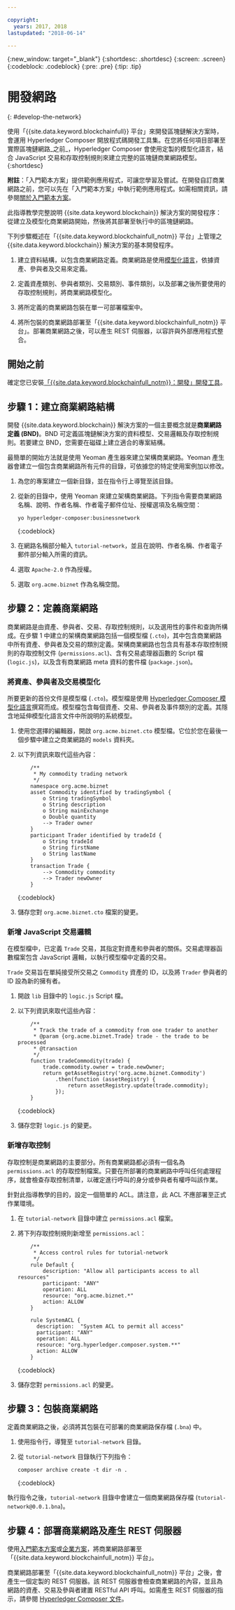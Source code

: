 ```yaml
---

copyright:
  years: 2017, 2018
lastupdated: "2018-06-14"

---
```


{:new_window: target="_blank"}
{:shortdesc: .shortdesc}
{:screen: .screen}
{:codeblock: .codeblock}
{:pre: .pre}
{:tip: .tip}

# 開發網路
{: #develop-the-network}

使用「{{site.data.keyword.blockchainfull}} 平台」來開發區塊鏈解決方案時，會運用 Hyperledger Composer 開放程式碼開發工具集。在您將任何項目部署至實際區塊鏈網路_之前_，Hyperledger Composer 會使用定製的模型化語言，結合 JavaScript 交易和存取控制規則來建立完整的區塊鏈商業網路模型。
{:shortdesc}

**附註**：「入門範本方案」提供範例應用程式，可讓您學習及嘗試。在開發自訂商業網路之前，您可以先在「入門範本方案」中執行範例應用程式。如需相關資訊，請參閱[關於入門範本方案](starter_plan.html)。

此指導教學完整說明 {{site.data.keyword.blockchain}} 解決方案的開發程序：從建立及模型化商業網路開始，然後將其部署至執行中的區塊鏈網路。

下列步驟概述在「{{site.data.keyword.blockchainfull_notm}} 平台」上管理之 {{site.data.keyword.blockchain}} 解決方案的基本開發程序。

1. 建立資料結構，以包含商業網路定義。商業網路是使用[模型化語言](https://hyperledger.github.io/composer/latest/reference/cto_language)，依據資產、參與者及交易來定義。

2. 定義資產類別、參與者類別、交易類別、事件類別，以及部署之後所要使用的存取控制規則，將商業網路模型化。

3. 將所定義的商業網路包裝在單一可部署檔案中。

4. 將所包裝的商業網路部署至「{{site.data.keyword.blockchainfull_notm}} 平台」。部署商業網路之後，可以產生 REST 伺服器，以容許與外部應用程式整合。

## 開始之前

確定您已安裝[「{{site.data.keyword.blockchainfull_notm}}：開發」開發工具](./develop_install.html)。

## 步驟 1：建立商業網路結構

開發 {{site.data.keyword.blockchain}} 解決方案的一個主要概念就是**商業網路定義 (BND)**。BND 可定義區塊鏈解決方案的資料模型、交易邏輯及存取控制規則。若要建立 BND，您需要在磁碟上建立適合的專案結構。

最簡單的開始方法就是使用 Yeoman 產生器來建立架構商業網路。Yeoman 產生器會建立一個包含商業網路所有元件的目錄，可依據您的特定使用案例加以修改。

1. 為您的專案建立一個新目錄，並在指令行上導覽至該目錄。

2. 從新的目錄中，使用 Yeoman 來建立架構商業網路。下列指令需要商業網路名稱、說明、作者名稱、作者電子郵件位址、授權選項及名稱空間：
    ```
    yo hyperledger-composer:businessnetwork
    ```
    {:codeblock}

3. 在網路名稱部分輸入 `tutorial-network`，並且在說明、作者名稱、作者電子郵件部分輸入所需的資訊。

4. 選取 `Apache-2.0` 作為授權。

5. 選取 `org.acme.biznet` 作為名稱空間。

## 步驟 2：定義商業網路

商業網路是由資產、參與者、交易、存取控制規則，以及選用性的事件和查詢所構成。在步驟 1 中建立的架構商業網路包括一個模型檔 (`.cto`)，其中包含商業網路中所有資產、參與者及交易的類別定義。架構商業網路也包含具有基本存取控制規則的存取控制文件 (`permissions.acl`)、含有交易處理器函數的 Script 檔 (`logic.js`)，以及含有商業網路 meta 資料的套件檔 (`package.json`)。

### 將資產、參與者及交易模型化

所要更新的首份文件是模型檔 (`.cto`)。模型檔是使用 [Hyperledger Composer 模型化語言](https://hyperledger.github.io/composer/latest/reference/cto_language)撰寫而成。模型檔包含每個資產、交易、參與者及事件類別的定義。其隱含地延伸模型化語言文件中所說明的系統模型。

1. 使用您選擇的編輯器，開啟 `org.acme.biznet.cto` 模型檔。它位於您在最後一個步驟中建立之商業網路的 `models` 資料夾。

2. 以下列資訊來取代這些內容：

    ```
        /**
         * My commodity trading network
         */
        namespace org.acme.biznet
        asset Commodity identified by tradingSymbol {
            o String tradingSymbol
            o String description
            o String mainExchange
            o Double quantity
            --> Trader owner
        }
        participant Trader identified by tradeId {
            o String tradeId
            o String firstName
            o String lastName
        }
        transaction Trade {
            --> Commodity commodity
            --> Trader newOwner
        }
    ```
    {:codeblock}

3. 儲存您對 `org.acme.biznet.cto` 檔案的變更。


### 新增 JavaScript 交易邏輯

在模型檔中，已定義 `Trade` 交易，其指定對資產和參與者的關係。交易處理器函數檔案包含 JavaScript 邏輯，以執行模型檔中定義的交易。

`Trade` 交易旨在單純接受所交易之 `Commodity` 資產的 ID，以及將 `Trader` 參與者的 ID 設為新的擁有者。

1. 開啟 `lib` 目錄中的 `logic.js` Script 檔。

2. 以下列資訊來取代這些內容：

    ```
        /**
         * Track the trade of a commodity from one trader to another
         * @param {org.acme.biznet.Trade} trade - the trade to be processed
         * @transaction
         */
        function tradeCommodity(trade) {
            trade.commodity.owner = trade.newOwner;
            return getAssetRegistry('org.acme.biznet.Commodity')
                .then(function (assetRegistry) {
                    return assetRegistry.update(trade.commodity);
                });
        }
    ```
    {:codeblock}

3. 儲存您對 `logic.js` 的變更。

### 新增存取控制

存取控制是商業網路的主要部分。所有商業網路都必須有一個名為 `permissions.acl` 的存取控制檔案。只要在所部署的商業網路中呼叫任何處理程序，就會檢查存取控制清單，以確定進行呼叫的身分或參與者有權呼叫該作業。

針對此指導教學的目的，設定一個簡單的 ACL。請注意，此 ACL 不應部署至正式作業環境。

1. 在 `tutorial-network` 目錄中建立 `permissions.acl` 檔案。

2. 將下列存取控制規則新增至 `permissions.acl`：

    ```
        /**
         * Access control rules for tutorial-network
         */
        rule Default {
            description: "Allow all participants access to all resources"
            participant: "ANY"
            operation: ALL
            resource: "org.acme.biznet.*"
            action: ALLOW
        }

        rule SystemACL {
          description:  "System ACL to permit all access"
          participant: "ANY"
          operation: ALL
          resource: "org.hyperledger.composer.system.**"
          action: ALLOW
        }
    ```
    {:codeblock}

3. 儲存您對 `permissions.acl` 的變更。

## 步驟 3：包裝商業網路

定義商業網路之後，必須將其包裝在可部署的商業網路保存檔 (`.bna`) 中。

1. 使用指令行，導覽至 `tutorial-network` 目錄。

2. 從 `tutorial-network` 目錄執行下列指令：

    ```
    composer archive create -t dir -n .
    ```
    {:codeblock}

執行指令之後，`tutorial-network` 目錄中會建立一個商業網路保存檔 (`tutorial-network@0.0.1.bna`)。

## 步驟 4：部署商業網路及產生 REST 伺服器

使用[入門範本方案](./develop_starter.html)或[企業方案](./develop_enterprise.html)，將商業網路部署至「{{site.data.keyword.blockchainfull_notm}} 平台」。

商業網路部署至「{{site.data.keyword.blockchainfull_notm}} 平台」之後，會產生一個定製的 REST 伺服器。該 REST 伺服器會檢查商業網路的內容，並且為網路的資產、交易及參與者建置 RESTful API 呼叫。如需產生 REST 伺服器的指示，請參閱 [Hyperledger Composer 文件](https://hyperledger.github.io/composer/latest/integrating/getting-started-rest-api)。

